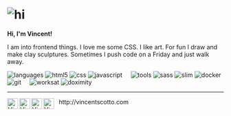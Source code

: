 # ![hi](https://emojis.slackmojis.com/emojis/images/1643514442/4244/blob-octopus.gif?1643514442)

**Hi, I'm Vincent!**

I am into frontend things. I love me some CSS. I like art. For fun I draw and make clay sculptures. Sometimes I push code on a Friday and just walk away.

![languages](https://img.shields.io/static/v1?label=&message=languages:&color=111&style=flat-square)
![html5](https://img.shields.io/static/v1?logo=html5&label=&message=html5&color=36465D&logoColor=AAA&style=flat-square)
![css](https://img.shields.io/static/v1?logo=css3&label=&message=css3&color=36465D&logoColor=AAA&style=flat-square)
![javascript](https://img.shields.io/static/v1?logo=javascript&label=&message=javascript&color=36465D&logoColor=AAA&style=flat-square)
&nbsp;&nbsp;&nbsp;
![tools](https://img.shields.io/static/v1?label=&message=tools:&color=111&style=flat-square)
![sass](https://img.shields.io/static/v1?logo=&label=&message=sass&color=36465D&logoColor=AAA&style=flat-square)
![slim](https://img.shields.io/static/v1?logo=&label=&message=slim&color=36465D&logoColor=AAA&style=flat-square)
![docker](https://img.shields.io/static/v1?logo=docker&label=&message=docker&color=36465D&logoColor=AAA&style=flat-square)
![git](https://img.shields.io/static/v1?logo=git&label=&message=git&color=36465D&logoColor=AAA&style=flat-square)
&nbsp;&nbsp;&nbsp;
![worksat](https://img.shields.io/static/v1?label=&message=@:&color=111&style=flat-square)
![doximity](https://img.shields.io/static/v1?logo=&label=&message=doximity&color=2d90ed&logoColor=FF0000&style=flat-square)

---

<a href="https://codepen.io/vincentscotto">
  <img align="left" alt="Vincent's codepen" width="25px" src="https://simpleicons.vercel.app/codepen/495f7e" />
</a>
<a href="https://twitter.com/vinc3nt">
  <img align="left" alt="Vincent's Twitter" width="25px" src="https://simpleicons.now.sh/twitter/495f7e" />
</a>
<a href="https://www.instagram.com/doodleboyart/">
  <img align="left" alt="Vincent's Instagram" width="25px" src="https://simpleicons.now.sh/instagram/495f7e" />
</a>
<a href="https://www.linkedin.com/in/vincent-scotto-54a57689/">
  <img align="left" alt="Vincent's LinkedIn" width="25px" src="https://simpleicons.now.sh/linkedin/495f7e" />
</a> &nbsp; http://vincentscotto.com

